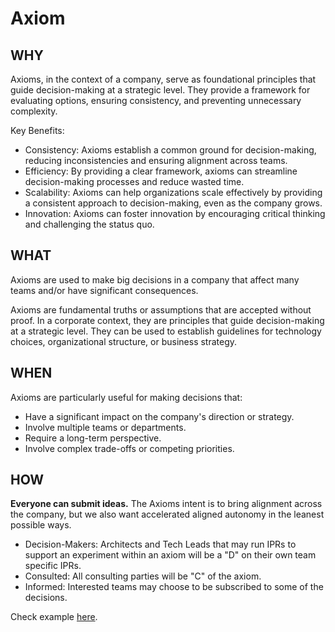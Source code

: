 # Axiom

## WHY
Axioms, in the context of a company, serve as foundational principles that guide decision-making at a strategic level. They provide a framework for evaluating options, ensuring consistency, and preventing unnecessary complexity.

Key Benefits:

- Consistency: Axioms establish a common ground for decision-making, reducing inconsistencies and ensuring alignment across teams.
- Efficiency: By providing a clear framework, axioms can streamline decision-making processes and reduce wasted time.
- Scalability: Axioms can help organizations scale effectively by providing a consistent approach to decision-making, even as the company grows.
- Innovation: Axioms can foster innovation by encouraging critical thinking and challenging the status quo.

## WHAT
Axioms are used to make big decisions in a company that affect many teams and/or have significant consequences.

Axioms are fundamental truths or assumptions that are accepted without proof. In a corporate context, they are principles that guide decision-making at a strategic level. They can be used to establish guidelines for technology choices, organizational structure, or business strategy.

## WHEN
Axioms are particularly useful for making decisions that:

- Have a significant impact on the company's direction or strategy.
- Involve multiple teams or departments.
- Require a long-term perspective.
- Involve complex trade-offs or competing priorities.

## HOW
**Everyone can submit ideas.**  The Axioms intent is to bring alignment across the company, but we also want accelerated aligned autonomy in the leanest possible ways.
- Decision-Makers: Architects and Tech Leads that may run IPRs to support an experiment within an axiom will be a "D" on their own team specific IPRs.
- Consulted: All consulting parties will be "C" of the axiom.
- Informed: Interested teams may choose to be subscribed to some of the decisions.

Check example [here](./template/[TOPICNAME].md).
